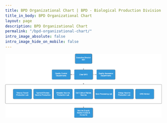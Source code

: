 ```yaml
---
title: BPD Organizational Chart | BPD - Biological Production Division
title_in_body: BPD Organizational Chart
layout: page
description: BPD Organizational Chart
permalink: "/bpd-organizational-chart/"
intro_image_absolute: false
intro_image_hide_on_mobile: false
---
```

![Accounting Services](/images/bpd-organogram.png)


